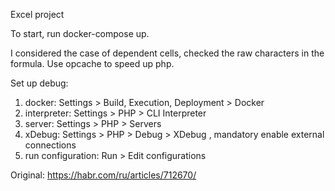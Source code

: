 Excel project

To start, run docker-compose up.

I considered the case of dependent cells, checked the raw characters in the formula.
Use opcache to speed up php.

Set up debug:
1. docker: Settings > Build, Execution, Deployment > Docker
2. interpreter: Settings > PHP > CLI Interpreter
3. server: Settings > PHP > Servers
4. xDebug: Settings > PHP > Debug > XDebug , mandatory enable external connections
5. run configuration: Run > Edit configurations

Original: https://habr.com/ru/articles/712670/
